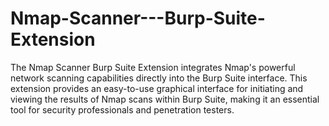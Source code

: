 # Nmap-Scanner---Burp-Suite-Extension
The Nmap Scanner Burp Suite Extension integrates Nmap's powerful network scanning capabilities directly into the Burp Suite interface. This extension provides an easy-to-use graphical interface for initiating and viewing the results of Nmap scans within Burp Suite, making it an essential tool for security professionals and penetration testers.
